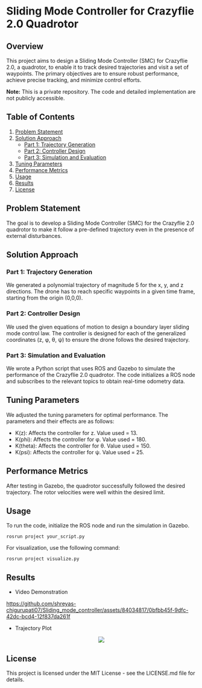 
# Sliding Mode Controller for Crazyflie 2.0 Quadrotor

## Overview

This project aims to design a Sliding Mode Controller (SMC) for Crazyflie 2.0, a quadrotor, to enable it to track desired trajectories and visit a set of waypoints. The primary objectives are to ensure robust performance, achieve precise tracking, and minimize control efforts.

**Note:** This is a private repository. The code and detailed implementation are not publicly accessible.

## Table of Contents

1. [Problem Statement](#problem-statement)
2. [Solution Approach](#solution-approach)
    - [Part 1: Trajectory Generation](#part-1-trajectory-generation)
    - [Part 2: Controller Design](#part-2-controller-design)
    - [Part 3: Simulation and Evaluation](#part-3-simulation-and-evaluation)
3. [Tuning Parameters](#tuning-parameters)
4. [Performance Metrics](#performance-metrics)
5. [Usage](#usage)
6. [Results](#results)
7. [License](#license)

## Problem Statement

The goal is to develop a Sliding Mode Controller (SMC) for the Crazyflie 2.0 quadrotor to make it follow a pre-defined trajectory even in the presence of external disturbances.

## Solution Approach

### Part 1: Trajectory Generation

We generated a polynomial trajectory of magnitude 5 for the x, y, and z directions. The drone has to reach specific waypoints in a given time frame, starting from the origin (0,0,0).

### Part 2: Controller Design

We used the given equations of motion to design a boundary layer sliding mode control law. The controller is designed for each of the generalized coordinates (z, φ, θ, ψ) to ensure the drone follows the desired trajectory.

### Part 3: Simulation and Evaluation

We wrote a Python script that uses ROS and Gazebo to simulate the performance of the Crazyflie 2.0 quadrotor. The code initializes a ROS node and subscribes to the relevant topics to obtain real-time odometry data.

## Tuning Parameters

We adjusted the tuning parameters for optimal performance. The parameters and their effects are as follows:

- K(z): Affects the controller for z. Value used = 13.
- K(phi): Affects the controller for φ. Value used = 180.
- K(theta): Affects the controller for θ. Value used = 150.
- K(psi): Affects the controller for ψ. Value used = 25.

## Performance Metrics

After testing in Gazebo, the quadrotor successfully followed the desired trajectory. The rotor velocities were well within the desired limit.

## Usage

To run the code, initialize the ROS node and run the simulation in Gazebo.

```
rosrun project your_script.py
```

For visualization, use the following command:

```
rosrun project visualize.py
```

## Results
* Video Demonstration



https://github.com/shreyas-chigurupati07/Sliding_mode_controller/assets/84034817/0bfbb45f-9dfc-42dc-bcd4-12f837da261f



* Trajectory Plot<br>

<p align="center">
    <img src="https://github.com/shreyas-chigurupati07/Sliding_mode_controller/assets/84034817/c308e51d-289d-485f-ae9a-cfc891d05e7e" />
</p>




## License
This project is licensed under the MIT License - see the LICENSE.md file for details.
  

